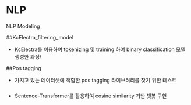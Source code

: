 # NLP
NLP Modeling


##KcElectra_filtering_model
- KcElectra를 이용하여 tokenizing 및 training 하여 binary classification 모델 생성한 과정\


##Pos tagging
- 가지고 있는 데이터셋에 적합한 pos tagging 라이브러리를 찾기 위한 테스트


### 
 - Sentence-Transformer를 활용하여 cosine similarity 기반 챗봇 구현
